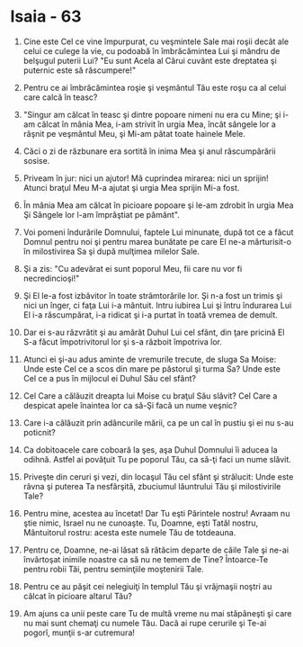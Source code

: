 # Isaia - 63

1. Cine este Cel ce vine împurpurat, cu veşmintele Sale mai roşii decât ale celui ce culege la vie, cu podoabă în îmbrăcămintea Lui şi mândru de belşugul puterii Lui? "Eu sunt Acela al Cărui cuvânt este dreptatea şi puternic este să răscumpere!"

2. Pentru ce ai îmbrăcămintea roşie şi veşmântul Tău este roşu ca al celui care calcă în teasc?

3. "Singur am călcat în teasc şi dintre popoare nimeni nu era cu Mine; şi i-am călcat în mânia Mea, i-am strivit în urgia Mea, încât sângele lor a râşnit pe veşmântul Meu, şi Mi-am pătat toate hainele Mele.

4. Căci o zi de răzbunare era sortită în inima Mea şi anul răscumpărării sosise.

5. Priveam în jur: nici un ajutor! Mă cuprindea mirarea: nici un sprijin! Atunci braţul Meu M-a ajutat şi urgia Mea sprijin Mi-a fost.

6. În mânia Mea am călcat în picioare popoare şi le-am zdrobit în urgia Mea Şi Sângele lor l-am împrăştiat pe pământ".

7. Voi pomeni îndurările Domnului, faptele Lui minunate, după tot ce a făcut Domnul pentru noi şi pentru marea bunătate pe care El ne-a mărturisit-o în milostivirea Sa şi după mulţimea milelor Sale.

8. Şi a zis: "Cu adevărat ei sunt poporul Meu, fii care nu vor fi necredincioşi!"

9. Şi El le-a fost izbăvitor în toate strâmtorările lor. Şi n-a fost un trimis şi nici un înger, ci faţa Lui i-a mântuit. Intru iubirea Lui şi întru îndurarea Lui El i-a răscumpărat, i-a ridicat şi i-a purtat în toată vremea de demult.

10. Dar ei s-au răzvrătit şi au amărât Duhul Lui cel sfânt, din ţare pricină El S-a făcut împotrivitorul lor şi s-a războit împotriva lor.

11. Atunci ei şi-au adus aminte de vremurile trecute, de sluga Sa Moise: Unde este Cel ce a scos din mare pe păstorul şi turma Sa? Unde este Cel ce a pus în mijlocul ei Duhul Său cel sfânt?

12. Cel Care a călăuzit dreapta lui Moise cu braţul Său slăvit? Cel Care a despicat apele înaintea lor ca să-Şi facă un nume veşnic?

13. Care i-a călăuzit prin adâncurile mării, ca pe un cal în pustiu şi ei nu s-au poticnit?

14. Ca dobitoacele care coboară la şes, aşa Duhul Domnului îi aducea la odihnă. Astfel ai povăţuit Tu pe poporul Tău, ca să-ţi faci un nume slăvit.

15. Priveşte din ceruri şi vezi, din locaşul Tău cel sfânt şi strălucit: Unde este râvna şi puterea Ta nesfârşită, zbuciumul lăuntrului Tău şi milostivirile Tale?

16. Pentru mine, acestea au încetat! Dar Tu eşti Părintele nostru! Avraam nu ştie nimic, Israel nu ne cunoaşte. Tu, Doamne, eşti Tatăl nostru, Mântuitorul rostru: acesta este numele Tău de totdeauna.

17. Pentru ce, Doamne, ne-ai lăsat să rătăcim departe de căile Tale şi ne-ai învârtoşat inimile noastre ca să nu ne temem de Tine? Întoarce-Te pentru robii Tăi, pentru seminţiile moştenirii Tale.

18. Pentru ce au păşit cei nelegiuiţi în templul Tău şi vrăjmaşii noştri au călcat în picioare altarul Tău?

19. Am ajuns ca unii peste care Tu de multă vreme nu mai stăpâneşti şi care nu mai sunt chemaţi cu numele Tău. Dacă ai rupe cerurile şi Te-ai pogorî, munţii s-ar cutremura!


